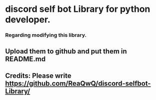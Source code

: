 # discord self bot Library for python developer.
### **Regarding modifying this library.**
## **Upload them to github and put them in README.md**
## **Credits: Please write https://github.com/ReaQwQ/discord-selfbot-Library/**
